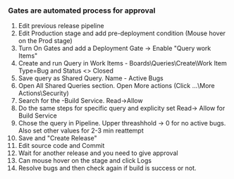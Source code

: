 ### Gates are automated process for approval

1. Edit previous release pipeline
1. Edit Production stage and add pre-deployment condition (Mouse hover on the Prod stage)
1. Turn On Gates and add a Deployment Gate -> Enable "Query work Items"
1. Create and run Query in Work Items - Boards\Queries\Create\Work Item Type=Bug and Status <> Closed
1. Save query as Shared Query. Name - Active Bugs
1. Open All Shared Queries section. Open More actions (Click ...\More Actions\Security)
1. Search for the <project>-Build Service. Read->Allow
1. Do the same steps for specific query and explicity set Read-> Allow for <project>Build Service
1. Chose the query in Pipeline. Upper threashhold -> 0 for no active bugs. Also set other values for 2-3 min reattempt
1. Save and "Create Release"
1. Edit source code and Commit
1. Wait for another release and you need to give approval
1. Can mouse hover on the stage and click Logs
1. Resolve bugs and then check again if build is success or not.
